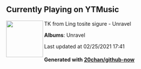 ## Currently Playing on YTMusic

[<img align="left" width="100" src="https://lh3.googleusercontent.com/btR5s7K3yGLIj7ClJHBVnjsAc9RgvRC0aSBn1oF-sZb11QjVWa5n8fHQwEBqOrJBlUA2SiGejvvL">](https://music.youtube.com/watch?v=7Otz6JdA4ao)

TK from Ling tosite sigure - Unravel

**Albums**: Unravel

Last updated at 02/25/2021 17:41

#### Generated with [20chan/github-now](https://github.com/20chan/github-now)


<!--
**20chan/20chan** is a ✨ _special_ ✨ repository because its `README.md` (this file) appears on your GitHub profile.

Here are some ideas to get you started:

- 🔭 I’m currently working on ...
- 🌱 I’m currently learning ...
- 👯 I’m looking to collaborate on ...
- 🤔 I’m looking for help with ...
- 💬 Ask me about ...
- 📫 How to reach me: ...
- 😄 Pronouns: ...
- ⚡ Fun fact: ...
-->
